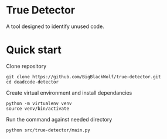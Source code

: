 # True Detector

A tool designed to identify unused code.

# Quick start

Clone repository
```shell script
git clone https://github.com/BigBlackWolf/true-detector.git
cd deadcode-detector
```

Create virtual environment and install dependancies
```shell script
python -m virtualenv venv
source venv/bin/activate
```

Run the command against needed directory
```shell script
python src/true-detector/main.py
```
